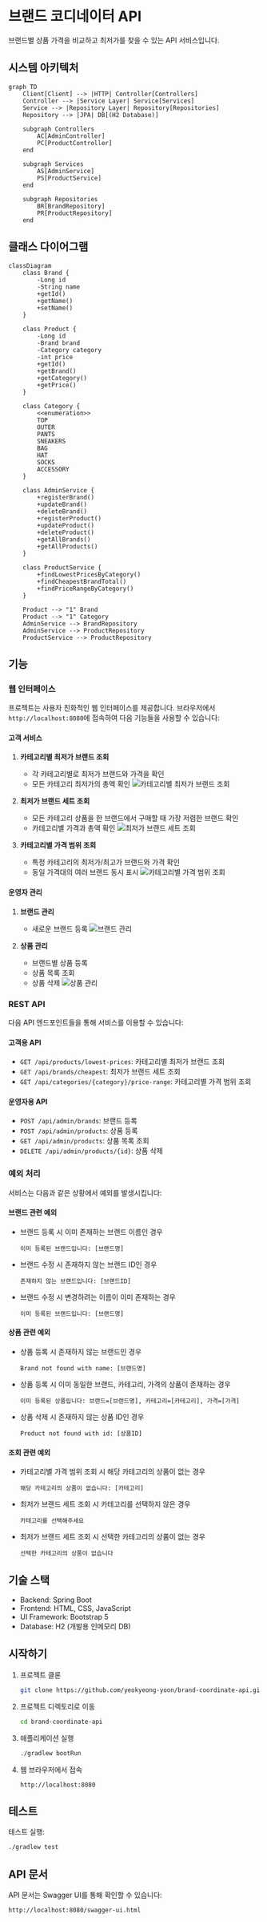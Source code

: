 # 브랜드 코디네이터 API

브랜드별 상품 가격을 비교하고 최저가를 찾을 수 있는 API 서비스입니다.

## 시스템 아키텍처

```mermaid
graph TD
    Client[Client] --> |HTTP| Controller[Controllers]
    Controller --> |Service Layer| Service[Services]
    Service --> |Repository Layer| Repository[Repositories]
    Repository --> |JPA| DB[(H2 Database)]
    
    subgraph Controllers
        AC[AdminController]
        PC[ProductController]
    end
    
    subgraph Services
        AS[AdminService]
        PS[ProductService]
    end
    
    subgraph Repositories
        BR[BrandRepository]
        PR[ProductRepository]
    end
```

## 클래스 다이어그램

```mermaid
classDiagram
    class Brand {
        -Long id
        -String name
        +getId()
        +getName()
        +setName()
    }
    
    class Product {
        -Long id
        -Brand brand
        -Category category
        -int price
        +getId()
        +getBrand()
        +getCategory()
        +getPrice()
    }
    
    class Category {
        <<enumeration>>
        TOP
        OUTER
        PANTS
        SNEAKERS
        BAG
        HAT
        SOCKS
        ACCESSORY
    }
    
    class AdminService {
        +registerBrand()
        +updateBrand()
        +deleteBrand()
        +registerProduct()
        +updateProduct()
        +deleteProduct()
        +getAllBrands()
        +getAllProducts()
    }
    
    class ProductService {
        +findLowestPricesByCategory()
        +findCheapestBrandTotal()
        +findPriceRangeByCategory()
    }
    
    Product --> "1" Brand
    Product --> "1" Category
    AdminService --> BrandRepository
    AdminService --> ProductRepository
    ProductService --> ProductRepository
```

## 기능

### 웹 인터페이스

프로젝트는 사용자 친화적인 웹 인터페이스를 제공합니다. 브라우저에서 `http://localhost:8080`에 접속하여 다음 기능들을 사용할 수 있습니다:

#### 고객 서비스
1. **카테고리별 최저가 브랜드 조회**
   - 각 카테고리별로 최저가 브랜드와 가격을 확인
   - 모든 카테고리 최저가의 총액 확인
   ![카테고리별 최저가 브랜드 조회](docs/images/lowest-prices.png)

2. **최저가 브랜드 세트 조회**
   - 모든 카테고리 상품을 한 브랜드에서 구매할 때 가장 저렴한 브랜드 확인
   - 카테고리별 가격과 총액 확인
   ![최저가 브랜드 세트 조회](docs/images/cheapest-brand.png)

3. **카테고리별 가격 범위 조회**
   - 특정 카테고리의 최저가/최고가 브랜드와 가격 확인
   - 동일 가격대의 여러 브랜드 동시 표시
   ![카테고리별 가격 범위 조회](docs/images/price-range.png)

#### 운영자 관리
1. **브랜드 관리**
   - 새로운 브랜드 등록
   ![브랜드 관리](docs/images/brand-management.png)

2. **상품 관리**
   - 브랜드별 상품 등록
   - 상품 목록 조회
   - 상품 삭제
   ![상품 관리](docs/images/product-management.png)

### REST API

다음 API 엔드포인트들을 통해 서비스를 이용할 수 있습니다:

#### 고객용 API
- `GET /api/products/lowest-prices`: 카테고리별 최저가 브랜드 조회
- `GET /api/brands/cheapest`: 최저가 브랜드 세트 조회
- `GET /api/categories/{category}/price-range`: 카테고리별 가격 범위 조회

#### 운영자용 API
- `POST /api/admin/brands`: 브랜드 등록
- `POST /api/admin/products`: 상품 등록
- `GET /api/admin/products`: 상품 목록 조회
- `DELETE /api/admin/products/{id}`: 상품 삭제

### 예외 처리

서비스는 다음과 같은 상황에서 예외를 발생시킵니다:

#### 브랜드 관련 예외
- 브랜드 등록 시 이미 존재하는 브랜드 이름인 경우
  ```
  이미 등록된 브랜드입니다: [브랜드명]
  ```
- 브랜드 수정 시 존재하지 않는 브랜드 ID인 경우
  ```
  존재하지 않는 브랜드입니다: [브랜드ID]
  ```
- 브랜드 수정 시 변경하려는 이름이 이미 존재하는 경우
  ```
  이미 등록된 브랜드입니다: [브랜드명]
  ```

#### 상품 관련 예외
- 상품 등록 시 존재하지 않는 브랜드인 경우
  ```
  Brand not found with name: [브랜드명]
  ```
- 상품 등록 시 이미 동일한 브랜드, 카테고리, 가격의 상품이 존재하는 경우
  ```
  이미 등록된 상품입니다: 브랜드=[브랜드명], 카테고리=[카테고리], 가격=[가격]
  ```
- 상품 삭제 시 존재하지 않는 상품 ID인 경우
  ```
  Product not found with id: [상품ID]
  ```

#### 조회 관련 예외
- 카테고리별 가격 범위 조회 시 해당 카테고리의 상품이 없는 경우
  ```
  해당 카테고리의 상품이 없습니다: [카테고리]
  ```
- 최저가 브랜드 세트 조회 시 카테고리를 선택하지 않은 경우
  ```
  카테고리를 선택해주세요
  ```
- 최저가 브랜드 세트 조회 시 선택한 카테고리의 상품이 없는 경우
  ```
  선택한 카테고리의 상품이 없습니다
  ```

## 기술 스택

- Backend: Spring Boot
- Frontend: HTML, CSS, JavaScript
- UI Framework: Bootstrap 5
- Database: H2 (개발용 인메모리 DB)

## 시작하기

1. 프로젝트 클론
   ```bash
   git clone https://github.com/yeokyeong-yoon/brand-coordinate-api.git
   ```

2. 프로젝트 디렉토리로 이동
   ```bash
   cd brand-coordinate-api
   ```

3. 애플리케이션 실행
   ```bash
   ./gradlew bootRun
   ```

4. 웹 브라우저에서 접속
   ```
   http://localhost:8080
   ```

## 테스트

테스트 실행:
```bash
./gradlew test
```

## API 문서

API 문서는 Swagger UI를 통해 확인할 수 있습니다:
```
http://localhost:8080/swagger-ui.html
``` 
